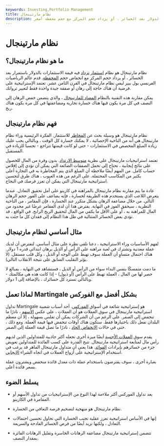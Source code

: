 ```yaml
---
keywords: Investing,Portfolio Management
title: نظام مارتينجال
description: نظام مارتينجال هو نظام تزداد فيه قيمة الصفقات بالدولار بعد الخسائر ، أو يزداد حجم المركز مع حجم محفظة أصغر.
---
```


# نظام مارتينجال
## ما هو نظام مارتينجال؟

نظام مارتينجال هو نظام [استثمار](/investing) [تزداد](/investing) فيه قيمة الاستثمارات بالدولار باستمرار بعد الخسائر ، أو يزداد حجم المركز مع انخفاض حجم [المحفظة](/portfolio). قدم عالم الرياضيات الفرنسي بول بيير ليفي نظام مارتينجال في القرن الثامن عشر. تعتمد الإستراتيجية على فرضية أن هناك حاجة إلى رهان أو صفقة جيدة واحدة فقط لتغيير ثرواتك.

يمكن مقارنة هذه التقنية بالنظام [المضاد للمارتينجال](/antimartingale) ، والذي يتضمن خفض الرهان إلى النصف في كل مرة يكون فيها هناك خسارة تجارية ومضاعفتها في كل مرة يكون هناك ربح.

## فهم نظام مارتينجال

نظام مارتينجال هو وسيلة بحث عن [المخاطر](/risk-seeking) للاستثمار. الفكرة الرئيسية وراء نظام مارتينجال هي أنه من الناحية الإحصائية ، لا يمكنك خسارة كل الوقت ، وبالتالي يجب عليك زيادة المبلغ المخصص في الاستثمارات - حتى لو كانت قيمتها تتراجع - تحسبا للزيادة في المستقبل.

تعتمد استراتيجيات مارتينجال على نظرية [متوسط الارتداد](/meanreversion). بدون وفرة من المال للحصول على نتائج إيجابية ، تحتاج إلى تحمل الصفقات الضائعة التي يمكن أن تؤدي إلى إفلاس حساب كامل. من المهم أيضًا ملاحظة أن المبلغ الذي يتم المخاطرة به في التجارة أعلى بكثير من المكاسب المحتملة. على الرغم من هذه العيوب ، هناك طرق لتحسين استراتيجية مارتينجال التي يمكن أن تعزز فرصك في النجاح.

عادة ما يتم مقارنة نظام مارتينجال بالمراهنة في كازينو على أمل تحقيق التعادل. عندما يتعرض اللاعب الذي يستخدم هذه الطريقة لخسارة ، فإنه يضاعف على الفور حجم الرهان التالي. من خلال مضاعفة الرهان بشكل متكرر عند الخسارة ، فإن المقامر ، من الناحية النظرية ، سيحقق الفوز في النهاية. يفترض هذا أن لدى المقامر عرضًا غير محدود من المال للمراهنة به ، أو على الأقل ما يكفي من المال لتحقيق الربح الرابح. في الواقع ، قد تؤدي بعض الخسائر المتتالية في ظل هذا النظام إلى فقدان كل ما جئت به.

## مثال أساسي لنظام مارتينجال

لفهم الأساسيات وراء الاستراتيجية ، دعنا نلقي نظرة على مثال أساسي. لنفترض أن لديك عملة معدنية وتشترك في لعبة مراهنة على الرأس أو الذيل برهان ابتدائي قدره 1 دولار. هناك احتمال متساوٍ أن العملة سوف تهبط على الوجه أو الذيل ، وكل قلب مستقل. (لا يؤثر التقليب السابق على نتيجة الانقلاب التالي).

ما دمت متمسكًا بنفس النداء سواء من الرأس أو الذيل ، فستشاهد في النهاية ، بمبالغ لا حصر لها من المال ، العملة تهبط على الرأس (أو ذيول) - إذا كانت هذه هي مكالمتك - وبالتالي تسترد كل خسائرك ، بالإضافة إلى 1 دولار.

## لماذا تعمل Martingale بشكل أفضل مع الفوركس

تداول Martingale هو إستراتيجية شائعة في أسواق [الفوركس](/forex). أحد أسباب شعبية استراتيجية مارتينجال في سوق العملات هو أن العملات ، على عكس [الأسهم](/stock) ، نادرًا ما تنخفض إلى الصفر. على الرغم من أن الشركات يمكن أن تفلس بسهولة ، إلا أن معظم البلدان تفعل ذلك باختيارها فقط. ستكون هناك أوقات تنخفض فيها قيمة العملة. ومع ذلك ، حتى في حالات [الانخفاض الحاد](/decline) ، نادرًا ما تصل قيمة العملة إلى الصفر.

يقدم سوق [العملات الأجنبية](/forex) أيضًا ميزة أخرى تجعله أكثر جاذبية للمتداولين الذين لديهم رأس مال لمتابعة استراتيجية مارتينجال. تتيح القدرة على كسب الفائدة للمتداولين تعويض جزء من خسائرهم بإيرادات [الفوائد](/interestrate). هذا يعني أن متداول مارتينجال الماهر قد يرغب في استخدام الإستراتيجية على أزواج العملات في اتجاه الشراء [الإيجابي](/positivecarry).

بعبارة أخرى ، سوف يقترضون باستخدام عملة ذات معدل فائدة منخفض ويشترون عملة بسعر فائدة أعلى.

## يسلط الضوء

- يعد تداول الفوركس أكثر ملاءمة لهذا النوع من الإستراتيجيات من تداول الأسهم أو المقامرة في الكازينو.

- نظام مارتينجال هو منهجية لتضخيم فرصة التعافي من الخسارة.

- إنها في الأساس استراتيجية تعزز عقلية تجنب الخسارة التي تحاول تحسين احتمالات التعادل ، ولكنها تزيد أيضًا من فرص الخسائر الفادحة والسريعة.

- تتضمن إستراتيجية مارتينجال مضاعفة الرهانات الخاسرة وتقليل الرهانات الفائزة بمقدار النصف.

